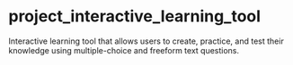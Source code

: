 # project_interactive_learning_tool
 Interactive learning tool that allows users to create, practice, and test their knowledge using multiple-choice and freeform text questions.